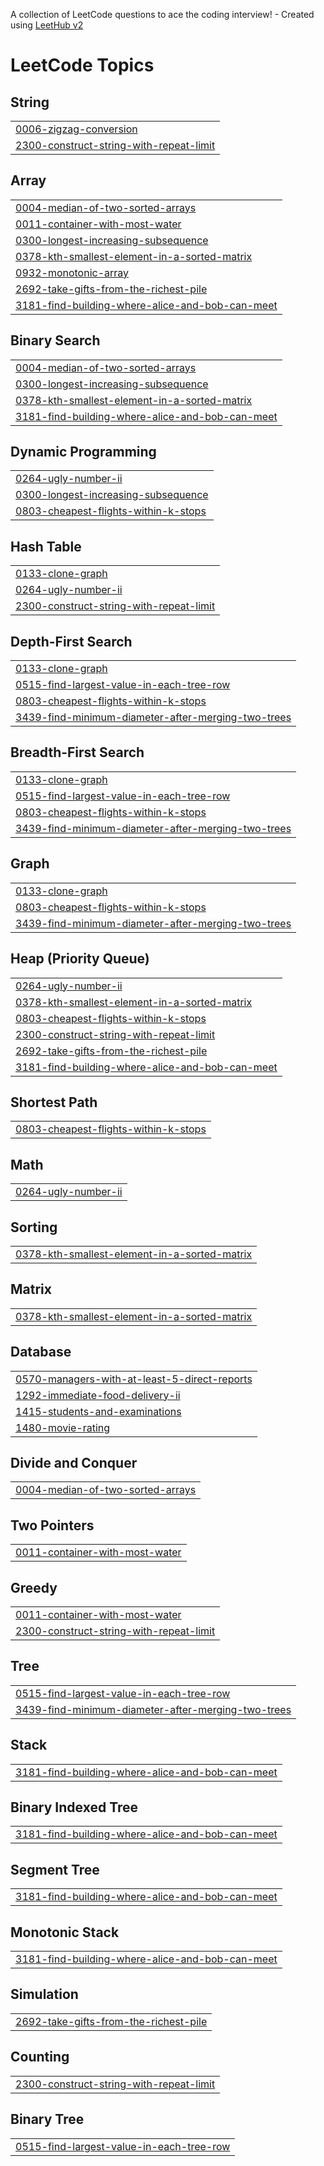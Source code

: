 A collection of LeetCode questions to ace the coding interview! - Created using [LeetHub v2](https://github.com/arunbhardwaj/LeetHub-2.0)
<!---LeetCode Topics Start-->
# LeetCode Topics
## String
|  |
| ------- |
| [0006-zigzag-conversion](https://github.com/Anjalivarshney22/45DaysDSA/tree/master/0006-zigzag-conversion) |
| [2300-construct-string-with-repeat-limit](https://github.com/Anjalivarshney22/45DaysDSA/tree/master/2300-construct-string-with-repeat-limit) |
## Array
|  |
| ------- |
| [0004-median-of-two-sorted-arrays](https://github.com/Anjalivarshney22/45DaysDSA/tree/master/0004-median-of-two-sorted-arrays) |
| [0011-container-with-most-water](https://github.com/Anjalivarshney22/45DaysDSA/tree/master/0011-container-with-most-water) |
| [0300-longest-increasing-subsequence](https://github.com/Anjalivarshney22/45DaysDSA/tree/master/0300-longest-increasing-subsequence) |
| [0378-kth-smallest-element-in-a-sorted-matrix](https://github.com/Anjalivarshney22/45DaysDSA/tree/master/0378-kth-smallest-element-in-a-sorted-matrix) |
| [0932-monotonic-array](https://github.com/Anjalivarshney22/45DaysDSA/tree/master/0932-monotonic-array) |
| [2692-take-gifts-from-the-richest-pile](https://github.com/Anjalivarshney22/45DaysDSA/tree/master/2692-take-gifts-from-the-richest-pile) |
| [3181-find-building-where-alice-and-bob-can-meet](https://github.com/Anjalivarshney22/45DaysDSA/tree/master/3181-find-building-where-alice-and-bob-can-meet) |
## Binary Search
|  |
| ------- |
| [0004-median-of-two-sorted-arrays](https://github.com/Anjalivarshney22/45DaysDSA/tree/master/0004-median-of-two-sorted-arrays) |
| [0300-longest-increasing-subsequence](https://github.com/Anjalivarshney22/45DaysDSA/tree/master/0300-longest-increasing-subsequence) |
| [0378-kth-smallest-element-in-a-sorted-matrix](https://github.com/Anjalivarshney22/45DaysDSA/tree/master/0378-kth-smallest-element-in-a-sorted-matrix) |
| [3181-find-building-where-alice-and-bob-can-meet](https://github.com/Anjalivarshney22/45DaysDSA/tree/master/3181-find-building-where-alice-and-bob-can-meet) |
## Dynamic Programming
|  |
| ------- |
| [0264-ugly-number-ii](https://github.com/Anjalivarshney22/45DaysDSA/tree/master/0264-ugly-number-ii) |
| [0300-longest-increasing-subsequence](https://github.com/Anjalivarshney22/45DaysDSA/tree/master/0300-longest-increasing-subsequence) |
| [0803-cheapest-flights-within-k-stops](https://github.com/Anjalivarshney22/45DaysDSA/tree/master/0803-cheapest-flights-within-k-stops) |
## Hash Table
|  |
| ------- |
| [0133-clone-graph](https://github.com/Anjalivarshney22/45DaysDSA/tree/master/0133-clone-graph) |
| [0264-ugly-number-ii](https://github.com/Anjalivarshney22/45DaysDSA/tree/master/0264-ugly-number-ii) |
| [2300-construct-string-with-repeat-limit](https://github.com/Anjalivarshney22/45DaysDSA/tree/master/2300-construct-string-with-repeat-limit) |
## Depth-First Search
|  |
| ------- |
| [0133-clone-graph](https://github.com/Anjalivarshney22/45DaysDSA/tree/master/0133-clone-graph) |
| [0515-find-largest-value-in-each-tree-row](https://github.com/Anjalivarshney22/45DaysDSA/tree/master/0515-find-largest-value-in-each-tree-row) |
| [0803-cheapest-flights-within-k-stops](https://github.com/Anjalivarshney22/45DaysDSA/tree/master/0803-cheapest-flights-within-k-stops) |
| [3439-find-minimum-diameter-after-merging-two-trees](https://github.com/Anjalivarshney22/45DaysDSA/tree/master/3439-find-minimum-diameter-after-merging-two-trees) |
## Breadth-First Search
|  |
| ------- |
| [0133-clone-graph](https://github.com/Anjalivarshney22/45DaysDSA/tree/master/0133-clone-graph) |
| [0515-find-largest-value-in-each-tree-row](https://github.com/Anjalivarshney22/45DaysDSA/tree/master/0515-find-largest-value-in-each-tree-row) |
| [0803-cheapest-flights-within-k-stops](https://github.com/Anjalivarshney22/45DaysDSA/tree/master/0803-cheapest-flights-within-k-stops) |
| [3439-find-minimum-diameter-after-merging-two-trees](https://github.com/Anjalivarshney22/45DaysDSA/tree/master/3439-find-minimum-diameter-after-merging-two-trees) |
## Graph
|  |
| ------- |
| [0133-clone-graph](https://github.com/Anjalivarshney22/45DaysDSA/tree/master/0133-clone-graph) |
| [0803-cheapest-flights-within-k-stops](https://github.com/Anjalivarshney22/45DaysDSA/tree/master/0803-cheapest-flights-within-k-stops) |
| [3439-find-minimum-diameter-after-merging-two-trees](https://github.com/Anjalivarshney22/45DaysDSA/tree/master/3439-find-minimum-diameter-after-merging-two-trees) |
## Heap (Priority Queue)
|  |
| ------- |
| [0264-ugly-number-ii](https://github.com/Anjalivarshney22/45DaysDSA/tree/master/0264-ugly-number-ii) |
| [0378-kth-smallest-element-in-a-sorted-matrix](https://github.com/Anjalivarshney22/45DaysDSA/tree/master/0378-kth-smallest-element-in-a-sorted-matrix) |
| [0803-cheapest-flights-within-k-stops](https://github.com/Anjalivarshney22/45DaysDSA/tree/master/0803-cheapest-flights-within-k-stops) |
| [2300-construct-string-with-repeat-limit](https://github.com/Anjalivarshney22/45DaysDSA/tree/master/2300-construct-string-with-repeat-limit) |
| [2692-take-gifts-from-the-richest-pile](https://github.com/Anjalivarshney22/45DaysDSA/tree/master/2692-take-gifts-from-the-richest-pile) |
| [3181-find-building-where-alice-and-bob-can-meet](https://github.com/Anjalivarshney22/45DaysDSA/tree/master/3181-find-building-where-alice-and-bob-can-meet) |
## Shortest Path
|  |
| ------- |
| [0803-cheapest-flights-within-k-stops](https://github.com/Anjalivarshney22/45DaysDSA/tree/master/0803-cheapest-flights-within-k-stops) |
## Math
|  |
| ------- |
| [0264-ugly-number-ii](https://github.com/Anjalivarshney22/45DaysDSA/tree/master/0264-ugly-number-ii) |
## Sorting
|  |
| ------- |
| [0378-kth-smallest-element-in-a-sorted-matrix](https://github.com/Anjalivarshney22/45DaysDSA/tree/master/0378-kth-smallest-element-in-a-sorted-matrix) |
## Matrix
|  |
| ------- |
| [0378-kth-smallest-element-in-a-sorted-matrix](https://github.com/Anjalivarshney22/45DaysDSA/tree/master/0378-kth-smallest-element-in-a-sorted-matrix) |
## Database
|  |
| ------- |
| [0570-managers-with-at-least-5-direct-reports](https://github.com/Anjalivarshney22/45DaysDSA/tree/master/0570-managers-with-at-least-5-direct-reports) |
| [1292-immediate-food-delivery-ii](https://github.com/Anjalivarshney22/45DaysDSA/tree/master/1292-immediate-food-delivery-ii) |
| [1415-students-and-examinations](https://github.com/Anjalivarshney22/45DaysDSA/tree/master/1415-students-and-examinations) |
| [1480-movie-rating](https://github.com/Anjalivarshney22/45DaysDSA/tree/master/1480-movie-rating) |
## Divide and Conquer
|  |
| ------- |
| [0004-median-of-two-sorted-arrays](https://github.com/Anjalivarshney22/45DaysDSA/tree/master/0004-median-of-two-sorted-arrays) |
## Two Pointers
|  |
| ------- |
| [0011-container-with-most-water](https://github.com/Anjalivarshney22/45DaysDSA/tree/master/0011-container-with-most-water) |
## Greedy
|  |
| ------- |
| [0011-container-with-most-water](https://github.com/Anjalivarshney22/45DaysDSA/tree/master/0011-container-with-most-water) |
| [2300-construct-string-with-repeat-limit](https://github.com/Anjalivarshney22/45DaysDSA/tree/master/2300-construct-string-with-repeat-limit) |
## Tree
|  |
| ------- |
| [0515-find-largest-value-in-each-tree-row](https://github.com/Anjalivarshney22/45DaysDSA/tree/master/0515-find-largest-value-in-each-tree-row) |
| [3439-find-minimum-diameter-after-merging-two-trees](https://github.com/Anjalivarshney22/45DaysDSA/tree/master/3439-find-minimum-diameter-after-merging-two-trees) |
## Stack
|  |
| ------- |
| [3181-find-building-where-alice-and-bob-can-meet](https://github.com/Anjalivarshney22/45DaysDSA/tree/master/3181-find-building-where-alice-and-bob-can-meet) |
## Binary Indexed Tree
|  |
| ------- |
| [3181-find-building-where-alice-and-bob-can-meet](https://github.com/Anjalivarshney22/45DaysDSA/tree/master/3181-find-building-where-alice-and-bob-can-meet) |
## Segment Tree
|  |
| ------- |
| [3181-find-building-where-alice-and-bob-can-meet](https://github.com/Anjalivarshney22/45DaysDSA/tree/master/3181-find-building-where-alice-and-bob-can-meet) |
## Monotonic Stack
|  |
| ------- |
| [3181-find-building-where-alice-and-bob-can-meet](https://github.com/Anjalivarshney22/45DaysDSA/tree/master/3181-find-building-where-alice-and-bob-can-meet) |
## Simulation
|  |
| ------- |
| [2692-take-gifts-from-the-richest-pile](https://github.com/Anjalivarshney22/45DaysDSA/tree/master/2692-take-gifts-from-the-richest-pile) |
## Counting
|  |
| ------- |
| [2300-construct-string-with-repeat-limit](https://github.com/Anjalivarshney22/45DaysDSA/tree/master/2300-construct-string-with-repeat-limit) |
## Binary Tree
|  |
| ------- |
| [0515-find-largest-value-in-each-tree-row](https://github.com/Anjalivarshney22/45DaysDSA/tree/master/0515-find-largest-value-in-each-tree-row) |
<!---LeetCode Topics End-->